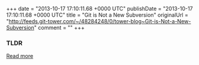 +++
date = "2013-10-17 17:10:11.68 +0000 UTC"
publishDate = "2013-10-17 17:10:11.68 +0000 UTC"
title = "Git is Not a New Subversion"
originalUrl = "http://feeds.git-tower.com/~/48284248/0/tower-blog~Git-is-Not-a-New-Subversion"
comment = ""
+++

### TLDR



[Read more](http://feeds.git-tower.com/~/48284248/0/tower-blog~Git-is-Not-a-New-Subversion)
